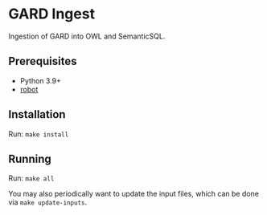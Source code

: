 # GARD Ingest
Ingestion of GARD into OWL and SemanticSQL.

## Prerequisites
* Python 3.9+
* [robot](http://robot.obolibrary.org/)

## Installation
Run: `make install`

## Running
Run: `make all`

You may also periodically want to update the input files, which can be done via `make update-inputs`.
